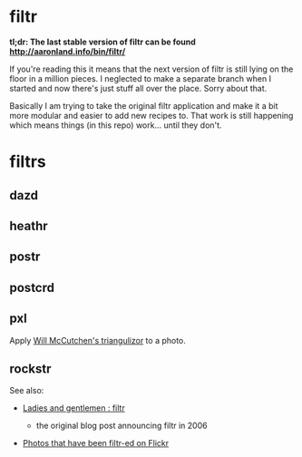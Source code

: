 filtr
==

**tl;dr: The last stable version of filtr can be found http://aaronland.info/bin/filtr/**

If you're reading this it means that the next version of filtr is still lying on
the floor in a million pieces. I neglected to make a separate branch when I
started and now there's just stuff all over the place. Sorry about that.

Basically I am trying to take the original filtr application and make it a bit
more modular and easier to add new recipes to. That work is still happening
which means things (in this repo) work... until they don't.

filtrs
==

dazd
--

heathr
--

postr
--

postcrd
--

pxl
--

Apply [Will McCutchen's triangulizor](https://github.com/mccutchen/triangulizor) to   a photo.

rockstr
--

See also:

* [Ladies and gentlemen : filtr](http://www.aaronland.info/weblog/2006/07/31/baconmelon/#filtr)
  - the original blog post announcing filtr in 2006

* [Photos that have been filtr-ed on Flickr](flickr.com/photos/tags/filtr:process=)
